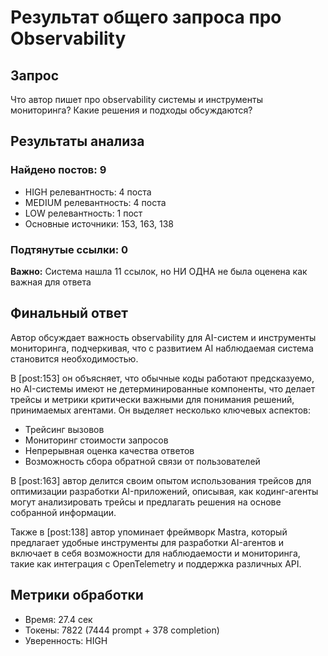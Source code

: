 # Результат общего запроса про Observability

## Запрос
Что автор пишет про observability системы и инструменты мониторинга? Какие решения и подходы обсуждаются?

## Результаты анализа

### Найдено постов: 9
- HIGH релевантность: 4 поста
- MEDIUM релевантность: 4 поста  
- LOW релевантность: 1 пост
- Основные источники: 153, 163, 138

### Подтянутые ссылки: 0
**Важно:** Система нашла 11 ссылок, но НИ ОДНА не была оценена как важная для ответа

## Финальный ответ

Автор обсуждает важность observability для AI-систем и инструменты мониторинга, подчеркивая, что с развитием AI наблюдаемая система становится необходимостью.

В [post:153] он объясняет, что обычные коды работают предсказуемо, но AI-системы имеют не детерминированные компоненты, что делает трейсы и метрики критически важными для понимания решений, принимаемых агентами. Он выделяет несколько ключевых аспектов:
- Трейсинг вызовов
- Мониторинг стоимости запросов
- Непрерывная оценка качества ответов
- Возможность сбора обратной связи от пользователей

В [post:163] автор делится своим опытом использования трейсов для оптимизации разработки AI-приложений, описывая, как кодинг-агенты могут анализировать трейсы и предлагать решения на основе собранной информации.

Также в [post:138] автор упоминает фреймворк Mastra, который предлагает удобные инструменты для разработки AI-агентов и включает в себя возможности для наблюдаемости и мониторинга, такие как интеграция с OpenTelemetry и поддержка различных API.

## Метрики обработки
- Время: 27.4 сек
- Токены: 7822 (7444 prompt + 378 completion)
- Уверенность: HIGH

